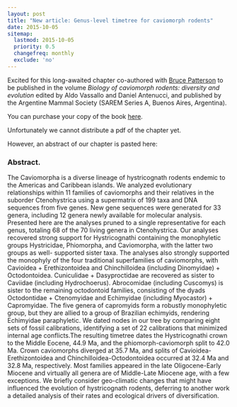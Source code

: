 ```yaml
---
layout: post
title: "New article: Genus-level timetree for caviomorph rodents"
date: 2015-10-05
sitemap:
  lastmod: 2015-10-05
  priority: 0.5
  changefreq: monthly
  exclude: 'no'
---
```


Excited for this long-awaited chapter co-authored with [Bruce Patterson](https://sites.google.com/a/fieldmuseum.org/bruce-pattersons-lab/Home) to be published in the volume <i>Biology of caviomorph rodents: diversity and evolution</i> edited by Aldo Vassallo and Daniel Antenucci, and published by the Argentine Mammal Society (SAREM Series A, Buenos Aires, Argentina).

You can purchase your copy of the book [here](https://www.sarem.org.ar/libros/).

Unfortunately we cannot distribute a pdf of the chapter yet.

However, an abstract of our chapter is pasted here:

<h3>Abstract. </h3>
The Caviomorpha is a diverse lineage of hystricognath rodents endemic to the Americas and Caribbean islands. We analyzed evolutionary relationships within 11 families of caviomorphs and their relatives in the suborder Ctenohystrica using a supermatrix of 199 taxa and DNA sequences from five genes. New gene sequences were generated for 33 genera, including 12 genera newly available for molecular analysis. Presented here are the analyses pruned to a single representative for each genus, totaling 68 of the 70 living genera in Ctenohystrica. Our analyses recovered strong support for Hystricognathi containing the monophyletic groups Hystricidae, Phiomorpha, and Caviomorpha, with the latter two groups as well- supported sister taxa. The analyses also strongly supported the monophyly of the four traditional superfamilies of caviomorphs, with Cavioidea + Erethizontoidea and Chinchilloidea (including Dinomyidae) + Octodontoidea. Cuniculidae + Dasyproctidae are recovered as sister to Caviidae (including Hydrochoerus). Abrocomidae (including Cuscomys) is sister to the remaining octodontoid families, consisting of the dyads Octodontidae + Ctenomyidae and Echimyidae (including Myocastor) + Capromyidae. The five genera of capromyids form a robustly monophyletic group, but they are allied to a group of Brazilian echimyids, rendering Echimyidae paraphyletic. We dated nodes in our tree by comparing eight sets of fossil calibrations, identifying a set of 22 calibrations that minimized internal age conflicts.The resulting timetree dates the Hystricognathi crown to the Middle Eocene, 44.9 Ma, and the phiomorph-caviomorph split to 42.0 Ma. Crown caviomorphs diverged at 35.7 Ma, and splits of Cavioidea-Erethizontoidea and Chinchilloidea-Octodontoidea occurred at 32.4 Ma and 32.8 Ma, respectively. Most families appeared in the late Oligocene-Early Miocene and virtually all genera are of Middle-Late Miocene age, with a few exceptions. We briefly consider geo-climatic changes that might have influenced the evolution of hystricognath rodents, deferring to another work a detailed analysis of their rates and ecological drivers of diversification.

